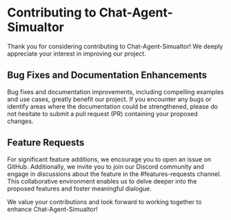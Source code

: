 # Contributing to Chat-Agent-Simualtor

Thank you for considering contributing to Chat-Agent-Simualtor! We deeply appreciate your interest in improving our project.

## Bug Fixes and Documentation Enhancements

Bug fixes and documentation improvements, including compelling examples and use cases, greatly benefit our project. If you encounter any bugs or identify areas where the documentation could be strengthened, please do not hesitate to submit a pull request (PR) containing your proposed changes.

## Feature Requests

For significant feature additions, we encourage you to open an issue on GitHub. Additionally, we invite you to join our Discord community and engage in discussions about the feature in the #features-requests channel. This collaborative environment enables us to delve deeper into the proposed features and foster meaningful dialogue.

We value your contributions and look forward to working together to enhance Chat-Agent-Simualtor!
